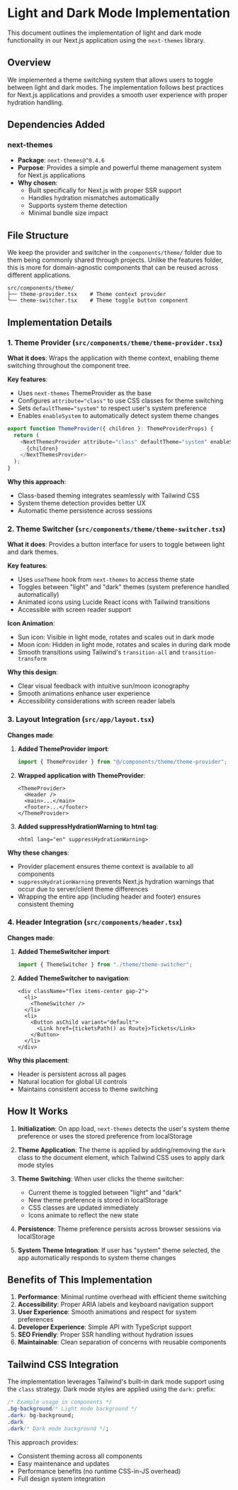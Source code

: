 # Light and Dark Mode Implementation

This document outlines the implementation of light and dark mode functionality in our Next.js application using the `next-themes` library.

## Overview

We implemented a theme switching system that allows users to toggle between light and dark modes. The implementation follows best practices for Next.js applications and provides a smooth user experience with proper hydration handling.

## Dependencies Added

### next-themes

- **Package**: `next-themes@^0.4.6`
- **Purpose**: Provides a simple and powerful theme management system for Next.js applications
- **Why chosen**:
  - Built specifically for Next.js with proper SSR support
  - Handles hydration mismatches automatically
  - Supports system theme detection
  - Minimal bundle size impact

## File Structure

We keep the provider and switcher in the `components/theme/` folder due to them being commonly shared through projects. Unlike the features folder, this is more for domain-agnostic components that can be reused across different applications.

```
src/components/theme/
├── theme-provider.tsx    # Theme context provider
└── theme-switcher.tsx    # Theme toggle button component
```

## Implementation Details

### 1. Theme Provider (`src/components/theme/theme-provider.tsx`)

**What it does**: Wraps the application with theme context, enabling theme switching throughout the component tree.

**Key features**:

- Uses `next-themes` ThemeProvider as the base
- Configures `attribute="class"` to use CSS classes for theme switching
- Sets `defaultTheme="system"` to respect user's system preference
- Enables `enableSystem` to automatically detect system theme changes

```typescript
export function ThemeProvider({ children }: ThemeProviderProps) {
  return (
    <NextThemesProvider attribute="class" defaultTheme="system" enableSystem>
      {children}
    </NextThemesProvider>
  );
}
```

**Why this approach**:

- Class-based theming integrates seamlessly with Tailwind CSS
- System theme detection provides better UX
- Automatic theme persistence across sessions

### 2. Theme Switcher (`src/components/theme/theme-switcher.tsx`)

**What it does**: Provides a button interface for users to toggle between light and dark themes.

**Key features**:

- Uses `useTheme` hook from `next-themes` to access theme state
- Toggles between "light" and "dark" themes (system preference handled automatically)
- Animated icons using Lucide React icons with Tailwind transitions
- Accessible with screen reader support

**Icon Animation**:

- Sun icon: Visible in light mode, rotates and scales out in dark mode
- Moon icon: Hidden in light mode, rotates and scales in during dark mode
- Smooth transitions using Tailwind's `transition-all` and `transition-transform`

**Why this design**:

- Clear visual feedback with intuitive sun/moon iconography
- Smooth animations enhance user experience
- Accessibility considerations with screen reader labels

### 3. Layout Integration (`src/app/layout.tsx`)

**Changes made**:

1. **Added ThemeProvider import**:

   ```typescript
   import { ThemeProvider } from "@/components/theme/theme-provider";
   ```

2. **Wrapped application with ThemeProvider**:

   ```tsx
   <ThemeProvider>
     <Header />
     <main>...</main>
     <footer>...</footer>
   </ThemeProvider>
   ```

3. **Added suppressHydrationWarning to html tag**:
   ```tsx
   <html lang="en" suppressHydrationWarning>
   ```

**Why these changes**:

- Provider placement ensures theme context is available to all components
- `suppressHydrationWarning` prevents Next.js hydration warnings that occur due to server/client theme differences
- Wrapping the entire app (including header and footer) ensures consistent theming

### 4. Header Integration (`src/components/header.tsx`)

**Changes made**:

1. **Added ThemeSwitcher import**:

   ```typescript
   import { ThemeSwitcher } from "./theme/theme-switcher";
   ```

2. **Added ThemeSwitcher to navigation**:
   ```tsx
   <div className="flex items-center gap-2">
     <li>
       <ThemeSwitcher />
     </li>
     <li>
       <Button asChild variant="default">
         <Link href={ticketsPath() as Route}>Tickets</Link>
       </Button>
     </li>
   </div>
   ```

**Why this placement**:

- Header is persistent across all pages
- Natural location for global UI controls
- Maintains consistent access to theme switching

## How It Works

1. **Initialization**: On app load, `next-themes` detects the user's system theme preference or uses the stored preference from localStorage

2. **Theme Application**: The theme is applied by adding/removing the `dark` class to the document element, which Tailwind CSS uses to apply dark mode styles

3. **Theme Switching**: When user clicks the theme switcher:

   - Current theme is toggled between "light" and "dark"
   - New theme preference is stored in localStorage
   - CSS classes are updated immediately
   - Icons animate to reflect the new state

4. **Persistence**: Theme preference persists across browser sessions via localStorage

5. **System Theme Integration**: If user has "system" theme selected, the app automatically responds to system theme changes

## Benefits of This Implementation

1. **Performance**: Minimal runtime overhead with efficient theme switching
2. **Accessibility**: Proper ARIA labels and keyboard navigation support
3. **User Experience**: Smooth animations and respect for system preferences
4. **Developer Experience**: Simple API with TypeScript support
5. **SEO Friendly**: Proper SSR handling without hydration issues
6. **Maintainable**: Clean separation of concerns with reusable components

## Tailwind CSS Integration

The implementation leverages Tailwind's built-in dark mode support using the `class` strategy. Dark mode styles are applied using the `dark:` prefix:

```css
/* Example usage in components */
.bg-background/* Light mode background */
.dark: bg-background;
.dark
.dark/* Dark mode background */;
```

This approach provides:

- Consistent theming across all components
- Easy maintenance and updates
- Performance benefits (no runtime CSS-in-JS overhead)
- Full design system integration
